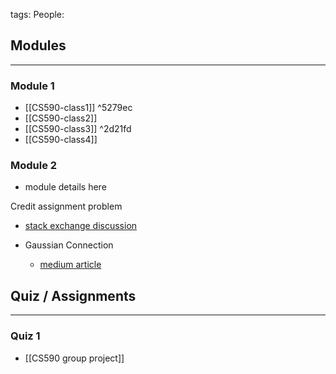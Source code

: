 tags: 
People:

## Modules
--- 
### Module 1
- [[CS590-class1]] ^5279ec
- [[CS590-class2]]
- [[CS590-class3]] ^2d21fd
- [[CS590-class4]]
### Module 2
- module details here

Credit assignment problem
- [stack exchange discussion](https://stats.stackexchange.com/questions/421741/what-is-the-credit-assignment-problem-in-machine-learning-and-deep-learning)

- Gaussian Connection
	- [medium article](https://medium.com/mlearning-ai/what-exactly-is-the-gaussian-connection-f0f09cbbe65e#:~:text=Gaussian%20connection%20is%20dense%2Dconnected,outputted%20by%20the%20output%20layer)


## Quiz / Assignments
---
### Quiz 1
- [[CS590 group project]]